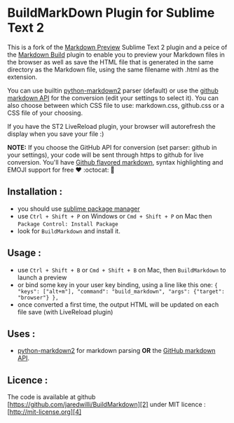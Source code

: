 BuildMarkDown Plugin for Sublime Text 2
=======================================

This is a fork of the [Markdown Preview][7] Sublime Text 2 plugin and a peice of the [Markdown Build][1] plugin to enable you to preview your Markdown files in the browser as well as save the HTML file that is generated in the same directory as the Markdown file, using the same filename with .html as the extension.

You can use builtin [python-markdown2][0] parser (default) or use the [github markdown API][5] for the conversion (edit your settings to select it). You can also choose between which CSS file to use: markdown.css, github.css or a CSS file of your choosing.

If you have the ST2 LiveReload plugin, your browser will autorefresh the display when you save your file :)

**NOTE:** If you choose the GitHub API for conversion (set parser: github in your settings), your code will be sent through https to github for live conversion. You'll have [Github flavored markdown][6], syntax highlighting and EMOJI support for free :heart: :octocat: :gift:

## Installation :

 - you should use [sublime package manager][3]
 - use `Ctrl + Shift + P` on Windows or `Cmd + Shift + P` on Mac then `Package Control: Install Package`
 - look for `BuildMarkdown` and install it.

## Usage :

 - use `Ctrl + Shift + B` or `Cmd + Shift + B` on Mac, then `BuildMarkdown` to launch a preview
 - or bind some key in your user key binding, using a line like this one:
   `{ "keys": ["alt+m"], "command": "build_markdown", "args": {"target": "browser"} },`
 - once converted a first time, the output HTML will be updated on each file save (with LiveReload plugin)

## Uses :

 - [python-markdown2][0] for markdown parsing **OR** the [GitHub markdown API][5].

## Licence :

The code is available at github [https://github.com/jaredwilli/BuildMarkdown][2] under MIT licence : [http://mit-license.org][4]

 [0]: https://github.com/trentm/python-markdown2
 [1]: https://github.com/jfoshee/Markdown-Build
 [2]: https://github.com/jaredwilli/BuildMarkdown
 [7]: https://github.com/revolunet/sublimetext-markdown-preview
 [3]: http://wbond.net/sublime_packages/package_control
 [4]: http://revolunet.mit-license.org
 [5]: http://developer.github.com/v3/markdown
 [6]: http://github.github.com/github-flavored-markdown/
